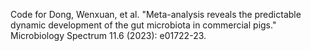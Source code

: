 Code for Dong, Wenxuan, et al. "Meta-analysis reveals the predictable dynamic development of the gut microbiota in commercial pigs." Microbiology Spectrum 11.6 (2023): e01722-23.
